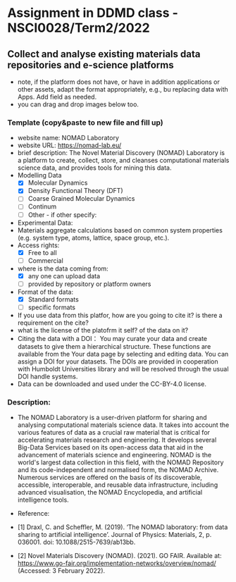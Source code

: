 # Assignment in DDMD class - NSCI0028/Term2/2022

## Collect and analyse existing materials data repositories and e-science platforms 

- note, if the platform does not have, or have in addition applications or other assets, adapt the format appropriately, e.g., bu replacing data with Apps. Add field as needed. 
- you can drag and drop images below too. 


### Template (copy&paste to new file and fill up) 
* website name: NOMAD Laboratory
* website URL: https://nomad-lab.eu/
* brief description: The Novel Material Discovery (NOMAD) Laboratory is a platform to create, collect, store, and cleanses computational materials science data, and provides tools for mining this data.
* Modelling Data 
  - [X] Molecular Dynamics
  - [X] Density Functional Theory (DFT)
  - [ ] Coarse Grained Molecular Dynamics
  - [ ] Continum
  - [ ] Other
        - if other specify: 
* Experimental Data: 
* Materials aggregate calculations based on common system properties (e.g. system type, atoms, lattice, space group, etc.).
* Access rights: 
  - [X] Free to all 
  - [ ] Commercial 
* where is the data coming from:  
  - [X] any one can upload data 
  - [ ] provided by repository or platform owners
* Format of the data:
  - [X] Standard formats
  - [ ] specific formats

* If you use data from this platfor, how are you going to cite it? is there a requirement on the cite? 
* what is the license of the platofrm it self? of the data on it? 
* Citing the data with a DOI： You may curate your data and create datasets to give them a hierarchical structure. These functions are available from the Your data page by selecting and editing data. You can assign a DOI for your datasets. The DOIs are provided in cooperation with Humboldt Universities library and will be resolved through the usual DOI handle systems.
* Data can be downloaded and used under the CC-BY-4.0 license. 

 ### Description:
* The NOMAD Laboratory is a user-driven platform for sharing and analysing computational materials science data. It takes into account the various features of data as a crucial raw material that is critical for accelerating materials research and engineering. It develops several Big-Data Services based on its open-access data that aid in the advancement of materials science and engineering. NOMAD is the world's largest data collection in this field, with the NOMAD Repository and its code-independent and normalised form, the NOMAD Archive. Numerous services are offered on the basis of its discoverable, accessible, interoperable, and reusable data infrastructure, including advanced visualisation, the NOMAD Encyclopedia, and artificial intelligence tools.

* Reference:
* [1]	Draxl, C. and Scheffler, M. (2019). ‘The NOMAD laboratory: from data sharing to artificial intelligence’. Journal of Physics: Materials, 2, p. 036001. doi: 10.1088/2515-7639/ab13bb.
* [2]	Novel Materials Discovery (NOMAD). (2021). GO FAIR. Available at: https://www.go-fair.org/implementation-networks/overview/nomad/ (Accessed: 3 February 2022).


